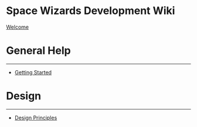 Space Wizards Development Wiki
=====================

[Welcome](index.md)

General Help
====

----------------------
- [Getting Started](contributing/getting-started.md)

Design
====

----------------------
- [Design Principles](design/design-principles.md)